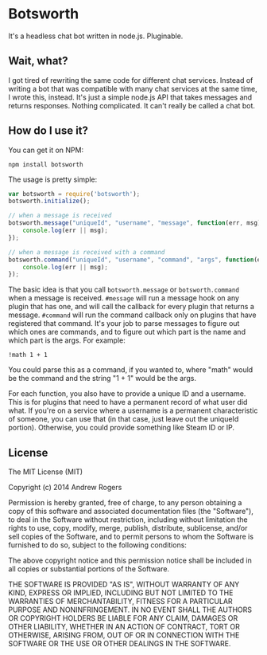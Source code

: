 # Botsworth

It's a headless chat bot written in node.js. Pluginable.

## Wait, what?

I got tired of rewriting the same code for different chat services. Instead of writing a bot that was compatible with many chat services at the same time, I wrote this, instead. It's just a simple node.js API that takes messages and returns responses. Nothing complicated. It can't really be called a chat bot.

## How do I use it?

You can get it on NPM:
```
npm install botsworth
```

The usage is pretty simple:

```js
var botsworth = require('botsworth');
botsworth.initialize();

// when a message is received
botsworth.message("uniqueId", "username", "message", function(err, msg) {
    console.log(err || msg);
});

// when a message is received with a command
botsworth.command("uniqueId", "username", "command", "args", function(err, msg) {
    console.log(err || msg);
});
```
The basic idea is that you call `botsworth.message` or `botsworth.command` when a message is received. `#message` will run a message hook on any plugin that has one, and will call the callback for every plugin that returns a message. `#command` will run the command callback only on plugins that have registered that command. It's your job to parse messages to figure out which ones are commands, and to figure out which part is the name and which part is the args. For example:
```
!math 1 + 1
```
You could parse this as a command, if you wanted to, where "math" would be the command and the string "1 + 1" would be the args. 

For each function, you also have to provide a unique ID and a username. This is for plugins that need to have a permanent record of what user did what. If you're on a service where a username is a permanent characteristic of someone, you can use that (in that case, just leave out the uniqueId portion). Otherwise, you could provide something like Steam ID or IP.

## License

The MIT License (MIT)

Copyright (c) 2014 Andrew Rogers

Permission is hereby granted, free of charge, to any person obtaining a copy
of this software and associated documentation files (the "Software"), to deal
in the Software without restriction, including without limitation the rights
to use, copy, modify, merge, publish, distribute, sublicense, and/or sell
copies of the Software, and to permit persons to whom the Software is
furnished to do so, subject to the following conditions:

The above copyright notice and this permission notice shall be included in
all copies or substantial portions of the Software.

THE SOFTWARE IS PROVIDED "AS IS", WITHOUT WARRANTY OF ANY KIND, EXPRESS OR
IMPLIED, INCLUDING BUT NOT LIMITED TO THE WARRANTIES OF MERCHANTABILITY,
FITNESS FOR A PARTICULAR PURPOSE AND NONINFRINGEMENT. IN NO EVENT SHALL THE
AUTHORS OR COPYRIGHT HOLDERS BE LIABLE FOR ANY CLAIM, DAMAGES OR OTHER
LIABILITY, WHETHER IN AN ACTION OF CONTRACT, TORT OR OTHERWISE, ARISING FROM,
OUT OF OR IN CONNECTION WITH THE SOFTWARE OR THE USE OR OTHER DEALINGS IN
THE SOFTWARE.